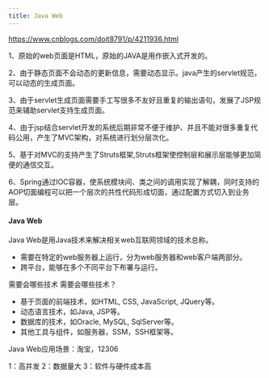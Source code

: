 ```yaml
---
title: Java Web
---
```



https://www.cnblogs.com/doit8791/p/4211936.html

1、原始的web页面是HTML，原始的JAVA是用作嵌入式开发的。

2、由于静态页面不会动态的更新信息，需要动态显示。java产生的servlet规范，可以动态的生成页面。

3、由于servlet生成页面需要手工写很多不友好且重复的输出语句，发展了JSP规范来辅助servlet支持生成页面。

4、由于jsp结合servlet开发的系统后期非常不便于维护、并且不能对很多重复代码公用，产生了MVC架构，对系统进行划分层次化。

5、基于对MVC的支持产生了Struts框架,Struts框架使控制层和展示层能够更加简便的通信交互。

6、Spring通过IOC容器，使系统模块间、类之间的调用实现了解耦，同时支持的AOP切面编程可以把一个层次的共性代码形成切面，通过配置方式切入到业务层。

#### Java Web


Java Web是用Java技术来解决相关web互联网领域的技术总称。

* 需要在特定的web服务器上运行，分为web服务器和web客户端两部分。
* 跨平台，能够在多个不同平台下布署与运行。 

需要会哪些技术 需要会哪些技术？

* 基于页面的前端技术，如HTML, CSS, JavaScript, JQuery等。
* 动态语言技术，如Java, JSP等。
* 数据库的技术，如Oracle, MySQL, SqlServer等。
* 其他工具与组件，如服务器，SSM，SSH框架等。 

Java Web应用场景：淘宝，12306

1：高并发
2：数据量大
3：软件与硬件成本高 


